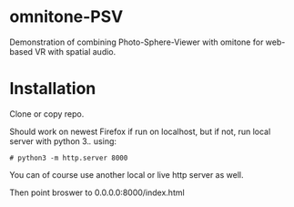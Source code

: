 # omnitone-PSV
Demonstration of combining Photo-Sphere-Viewer with omitone for web-based VR with spatial audio. 

<h1>Installation</h1>
Clone or copy repo.

Should work on newest Firefox if run on localhost, but if not, run local server with python 3.*.* using:

```
# python3 -m http.server 8000
```

You can of course use another local or live http server as well. 

Then point broswer to 0.0.0.0:8000/index.html
